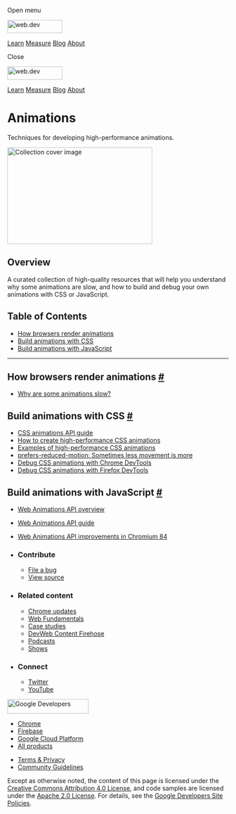 <span class="w-tooltip w-tooltip--left">Open menu</span>

<a href="/" class="gc-analytics-event header-default__logo-link"><img src="/images/lockup.svg" alt="web.dev" class="header-default__logo" width="125" height="30" /></a>

<a href="/learn/" class="gc-analytics-event header-default__link">Learn</a> <a href="/measure/" class="gc-analytics-event header-default__link">Measure</a> <a href="/blog/" class="gc-analytics-event header-default__link">Blog</a> <a href="/about/" class="gc-analytics-event header-default__link">About</a>

<span class="w-tooltip">Close</span>

<a href="/" class="gc-analytics-event"><img src="/images/lockup.svg" alt="web.dev" class="drawer-default__logo" width="125" height="30" /></a>

<a href="/learn/" class="gc-analytics-event drawer-default__link">Learn</a> <a href="/measure/" class="gc-analytics-event drawer-default__link">Measure</a> <a href="/blog/" class="gc-analytics-event drawer-default__link">Blog</a> <a href="/about/" class="gc-analytics-event drawer-default__link">About</a>

# Animations

Techniques for developing high-performance animations.

<img src="https://web-dev.imgix.net/image/jxu1OdD7LKOGIDU7jURMpSH2lyK2/khlZd1T1VU3FjmklZY2b.svg" alt="Collection cover image" class="w-masthead-path__image" width="330" height="220" />

## Overview

A curated collection of high-quality resources that will help you understand why some animations are slow, and how to build and debug your own animations with CSS or JavaScript.

## Table of Contents

- <a href="#how-browsers-render-animations" class="w-path-link">How browsers render animations</a>
- <a href="#build-animations-with-css" class="w-path-link">Build animations with CSS</a>
- <a href="#build-animations-with-javascript" class="w-path-link">Build animations with JavaScript</a>

---

## How browsers render animations <a href="#how-browsers-render-animations" class="w-headline-link">#</a>

- <a href="/animations-overview/" class="w-path-link">Why are some animations slow?</a>

## Build animations with CSS <a href="#build-animations-with-css" class="w-headline-link">#</a>

- <a href="https://developer.mozilla.org/en-US/docs/Web/CSS/CSS_Animations/Using_CSS_animations" class="w-path-link w-path-link--external">CSS animations API guide</a>
- <a href="/animations-guide/" class="w-path-link">How to create high-performance CSS animations</a>
- <a href="/animations-examples/" class="w-path-link">Examples of high-performance CSS animations</a>
- <a href="/prefers-reduced-motion/" class="w-path-link">prefers-reduced-motion: Sometimes less movement is more</a>
- <a href="https://developers.google.com/web/tools/chrome-devtools/inspect-styles/animations" class="w-path-link w-path-link--external">Debug CSS animations with Chrome DevTools</a>
- <a href="https://developer.mozilla.org/en-US/docs/Tools/Page_Inspector/How_to/Work_with_animations" class="w-path-link w-path-link--external">Debug CSS animations with Firefox DevTools</a>

## Build animations with JavaScript <a href="#build-animations-with-javascript" class="w-headline-link">#</a>

- <a href="https://developer.mozilla.org/en-US/docs/Web/API/Web_Animations_API" class="w-path-link w-path-link--external">Web Animations API overview</a>
- <a href="https://developer.mozilla.org/en-US/docs/Web/API/Web_Animations_API/Using_the_Web_Animations_API" class="w-path-link w-path-link--external">Web Animations API guide</a>
- <a href="/web-animations/" class="w-path-link">Web Animations API improvements in Chromium 84</a>

- ### Contribute

  - <a href="https://github.com/GoogleChrome/web.dev/issues/new?assignees=&amp;labels=bug&amp;template=bug_report.md&amp;title=" class="w-footer__linkbox-link">File a bug</a>
  - <a href="https://github.com/googlechrome/web.dev" class="w-footer__linkbox-link">View source</a>

- ### Related content

  - <a href="https://blog.chromium.org/" class="w-footer__linkbox-link">Chrome updates</a>
  - <a href="https://developers.google.com/web/" class="w-footer__linkbox-link">Web Fundamentals</a>
  - <a href="https://developers.google.com/web/showcase/" class="w-footer__linkbox-link">Case studies</a>
  - <a href="https://devwebfeed.appspot.com/" class="w-footer__linkbox-link">DevWeb Content Firehose</a>
  - <a href="/podcasts/" class="w-footer__linkbox-link">Podcasts</a>
  - <a href="/shows/" class="w-footer__linkbox-link">Shows</a>

- ### Connect

  - <a href="https://www.twitter.com/ChromiumDev" class="w-footer__linkbox-link">Twitter</a>
  - <a href="https://www.youtube.com/user/ChromeDevelopers" class="w-footer__linkbox-link">YouTube</a>

<a href="https://developers.google.com/" class="w-footer__utility-logo-link"><img src="/images/lockup-color.png" alt="Google Developers" class="w-footer__utility-logo" width="185" height="33" /></a>

- <a href="https://developer.chrome.com/" class="w-footer__utility-link">Chrome</a>
- <a href="https://firebase.google.com/" class="w-footer__utility-link">Firebase</a>
- <a href="https://cloud.google.com/" class="w-footer__utility-link">Google Cloud Platform</a>
- <a href="https://developers.google.com/products" class="w-footer__utility-link">All products</a>

<!-- -->

- <a href="https://policies.google.com/" class="w-footer__utility-link">Terms &amp; Privacy</a>
- <a href="/community-guidelines/" class="w-footer__utility-link">Community Guidelines</a>

Except as otherwise noted, the content of this page is licensed under the [Creative Commons Attribution 4.0 License](https://creativecommons.org/licenses/by/4.0/), and code samples are licensed under the [Apache 2.0 License](https://www.apache.org/licenses/LICENSE-2.0). For details, see the [Google Developers Site Policies](https://developers.google.com/terms/site-policies).
